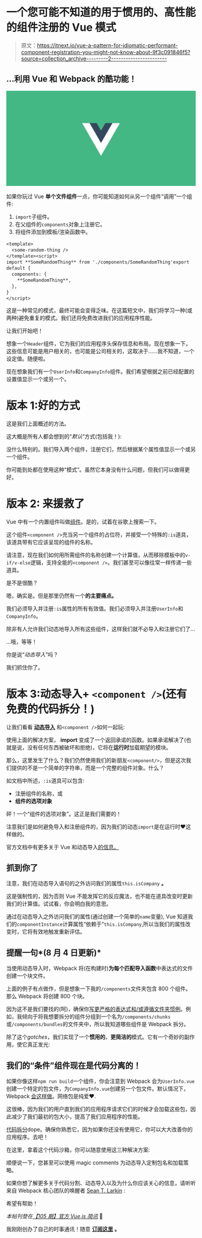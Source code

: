 # 一个您可能不知道的用于惯用的、高性能的组件注册的 Vue 模式

> 原文：<https://itnext.io/vue-a-pattern-for-idiomatic-performant-component-registration-you-might-not-know-about-9f3c091846f5?source=collection_archive---------2----------------------->

## …利用 Vue 和 Webpack 的酷功能！

![](img/89440570d2371eee388d08674363f216.png)

如果你玩过 Vue **单个文件组件**一点，你可能知道如何从另一个组件“调用”一个组件:

1.  `import`子组件。
2.  在父组件的`components`对象上注册它。
3.  将组件添加到模板/渲染函数中。

```
<template>
  <some-random-thing />
</template><script>
import **SomeRandomThing** from './components/SomeRandomThing'export default {
  components: {
    **SomeRandomThing**,
  },
}
</script>
```

这是一种常见的模式，最终可能会变得乏味。在这篇短文中，我们将学习一种(或两种)避免重复的模式。我们还将免费改进我们的应用程序性能。

让我们开始吧！

想象一个`Header`组件，它为我们的应用程序头保存信息和布局。现在想象一下，这些信息可能是用户相关的，也可能是公司相关的，这取决于……我不知道，一个设定值。随便啦。

现在想象我们有一个`UserInfo`和`CompanyInfo`组件。我们希望根据之前已经配置的设置值显示一个或另一个。

# 版本 1:好的方式

这是我们上面概述的方法。

这大概是所有人都会想到的“*默认*”方式(包括我！):

没什么特别的。我们导入两个组件，注册它们，然后根据某个属性值显示一个或另一个组件。

你可能到处都在使用这种“模式”。虽然它本身没有什么问题，但我们可以做得更好。

# 版本 2: <component>来援救了</component>

Vue 中有一个内置组件叫做[组件](https://vuejs.org/v2/guide/components.html#Dynamic-Components)。是的，试着在谷歌上搜索一下。

这个组件`<component />`充当另一个组件的占位符，并接受一个特殊的`:is`道具，该道具带有它应该呈现的组件的名称。

请注意，现在我们如何用所需组件的名称创建一个计算值，从而移除模板中的`v-if/v-else`逻辑，支持全能的`<component />`。我们甚至可以像往常一样传递一些道具。

是不是很酷？

嗯，确实是。但是那里仍然有一个**的主要痛点。**

我们必须导入并注册`:is`属性的所有有效值。我们必须导入并注册`UserInfo`和`CompanyInfo`。

除非有人允许我们动态地导入所有这些组件，这样我们就不必导入和注册它们了…

…哦，等等！

你是说“*动态导入*”吗？

我们抓住你了。

# 版本 3:动态导入+ `<component />`(还有免费的代码拆分！)

让我们看看 [**动态导入**](https://webpack.js.org/guides/code-splitting/#dynamic-imports) 和`<component />`如何一起玩:

使用上面的解决方案， **import** 变成了一个返回承诺的函数。如果承诺解决了(也就是说，没有任何东西被破坏和拒绝)，它将在**运行时**加载期望的模块。

那么，这里发生了什么？我们仍然使用我们的新朋友`<component/>`，但是这次我们提供的不是一个简单的字符串，而是一个完整的组件对象。什么？

如文档中所述，`:is`道具可以包含:

*   注册组件的名称，或
*   **组件的选项对象**

砰！一个“组件的选项对象”。这正是我们需要的！

注意我们是如何避免导入和注册组件的，因为我们的动态`import`是在运行时❤这样做的。

官方文档中有更多关于 Vue 和动态导入[的信息。](https://vuejs.org/v2/guide/components-dynamic-async.html)

## 抓到你了

注意，我们在动态导入语句的之外访问我们的属性`this.isCompany` **。**

这是强制性的，因为否则 Vue 不能发挥它的反应魔法，也不能在道具改变时更新我们的计算值。试试看，你会明白我的意思。

通过在动态导入之外访问我们的属性(通过创建一个简单的`name`变量), Vue 知道我们的`componentInstance`计算属性“依赖于”`this.isCompany`,所以当我们的属性改变时，它将有效地触发重新评估。

## 提醒一句*(8 月 4 日更新)*

当使用动态导入时，Webpack 将(在构建时)**为每个匹配导入函数**中表达式的文件创建一个块文件。

上面的例子有点做作，但是想象一下我的`/components`文件夹包含 800 个组件。那么 Webpack 将创建 800 个块。

因为这不是我们要找的(呵)，确保你[写更严格的表达式和/或遵循文件夹惯例](https://twitter.com/TheLarkInn/status/1025918613557981184)。例如，我倾向于将我想要拆分的组件分组到一个名为`/components/chunks`或`/components/bundles`的文件夹中，所以我知道哪些组件是 Webpack 拆分。

除了这个*gotches*，我们实现了一个**惯用的**，**更简洁的**模式。它有一个奇妙的副作用，使它真正发光:

## 我们的“条件”组件现在是代码分离的！

如果你像这样`npm run build`一个组件，你会注意到 Webpack 会为`UserInfo.vue`创建一个特定的包文件，为`CompanyInfo.vue`创建另一个包文件。默认情况下，Webpack [会这样做](https://webpack.js.org/guides/code-splitting/#dynamic-imports)。网络包是纯爱❤.

这很棒，因为我们的用户直到我们的应用程序请求它们的时候才会加载这些包，因此减少了我们最初的包大小，提高了我们应用程序的性能。

[代码拆分](https://webpack.js.org/guides/code-splitting/)dope。确保你熟悉它，因为如果你还没有使用它，你可以大大改善你的应用程序。去吧！

在这里，拿着这个代码沙箱，你可以随意使用这三种解决方案:

顺便说一下，您甚至可以使用 magic comments 为动态导入定制包名和加载策略。

如果你想了解更多关于代码分割、动态导入以及为什么你应该关心的信息，请听听来自 Webpack 核心团队的唤醒者 [Sean T. Larkin](https://medium.com/u/393110b0b9e4?source=post_page-----9f3c091846f5--------------------------------) :

希望有帮助！

*本帖刊登在*[*【105 期】官方 Vue.js 简讯*](https://www.getrevue.co/profile/vuenewsletter/issues/105-vue-js-sprint-sneak-peek-get-the-vuevixens-scholarship-for-vue-js-london-125646) 💃

我刚刚创办了自己的时事通讯！随意 [**订阅这里**](https://buttondown.email/afontcu) **。**